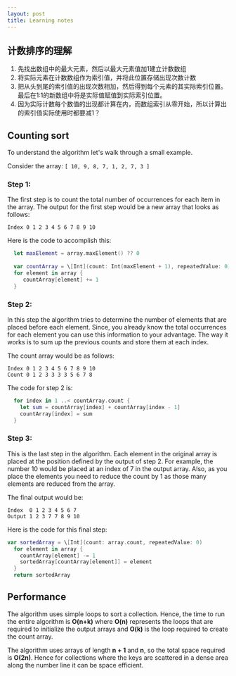 ```yaml
---
layout: post
title: Learning notes
---
```


## 计数排序的理解
1. 先找出数组中的最大元素，然后以最大元素值加1建立计数数组
2. 将实际元素在计数数组作为索引值，并将此位置存储出现次数计数
3. 把从头到尾的索引值的出现次数相加，然后得到每个元素的其实际索引位置。最后在1:1的新数组中将是实际值赋值到实际索引位置。
4. 因为实际计数每个数值的出现都计算在内，而数组索引从零开始，所以计算出的索引值实际使用时都要减1？

## Counting sort
To understand the algorithm let's walk through a small example.

Consider the array: `[ 10, 9, 8, 7, 1, 2, 7, 3 ]`

### Step 1:

The first step is to count the total number of occurrences for each item in the array. The output for the first step would be a new array that looks as follows:


```
Index 0 1 2 3 4 5 6 7 8 9 10
```

Here is the code to accomplish this:


```swift
  let maxElement = array.maxElement() ?? 0
  
  var countArray = \[Int](count: Int(maxElement + 1), repeatedValue: 0)
  for element in array {
     countArray[element] += 1
  }
```



### Step 2:

In this step the algorithm tries to determine the number of elements that are placed before each element. Since, you already know the total occurrences for each element you can use this information to your advantage. The way it works is to sum up the previous counts and store them at each index.

The count array would be as follows:



```
Index 0 1 2 3 4 5 6 7 8 9 10
Count 0 1 2 3 3 3 3 5 6 7 8
```



The code for step 2 is:


```swift
  for index in 1 ..< countArray.count {
    let sum = countArray[index] + countArray[index - 1]
    countArray[index] = sum
  }
```


### Step 3:

This is the last step in the algorithm. Each element in the original array is placed at the position defined by the output of step 2. For example, the number 10 would be placed at an index of 7 in the output array. Also, as you place the elements you need to reduce the count by 1 as those many elements are reduced from the array.

The final output would be:


```
Index  0 1 2 3 4 5 6 7
Output 1 2 3 7 7 8 9 10
```


Here is the code for this final step:



```swift
var sortedArray = \[Int](count: array.count, repeatedValue: 0)
  for element in array {
    countArray[element] -= 1
    sortedArray[countArray[element]] = element
  }
  return sortedArray
```



## Performance

The algorithm uses simple loops to sort a collection. Hence, the time to run the entire algorithm is **O(n+k)** where **O(n)** represents the loops that are required to initialize the output arrays and **O(k)** is the loop required to create the count array.

The algorithm uses arrays of length **n + 1** and **n**, so the total space required is **O(2n)**. Hence for collections where the keys are scattered in a dense area along the number line it can be space efficient.